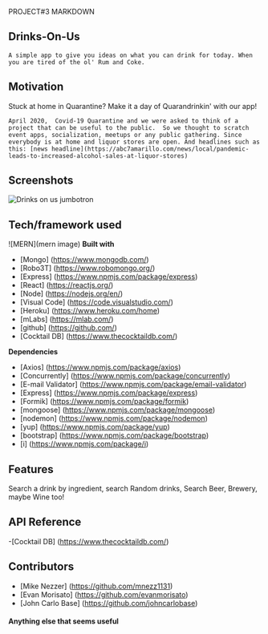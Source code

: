 PROJECT#3 MARKDOWN

## Drinks-On-Us
    A simple app to give you ideas on what you can drink for today. When you are tired of the ol' Rum and Coke. 


## Motivation
Stuck at home in Quarantine?  Make it a day of Quarandrinkin' with our app!  

    April 2020,  Covid-19 Quarantine and we were asked to think of a project that can be useful to the public.  So we thought to scratch event apps, socialization, meetups or any public gathering. Since everybody is at home and liquor stores are open. And headlines such as this: [news headline](https://abc7amarillo.com/news/local/pandemic-leads-to-increased-alcohol-sales-at-liquor-stores)

## Screenshots

![Drinks on us jumbotron](image)

## Tech/framework used
![MERN](mern image)
<b>Built with</b>
- [Mongo] (https://www.mongodb.com/)
- [Robo3T] (https://www.robomongo.org/)
- [Express] (https://www.npmjs.com/package/express)
- [React] (https://reactjs.org/)
- [Node] (https://nodejs.org/en/)
- [Visual Code] (https://code.visualstudio.com/)
- [Heroku] (https://www.heroku.com/home)
- [mLabs] (https://mlab.com/)
- [github] (https://github.com/)
- [Cocktail DB] (https://www.thecocktaildb.com/)

<b>Dependencies</b>
- [Axios] (https://www.npmjs.com/package/axios)
- [Concurrently] (https://www.npmjs.com/package/concurrently)
- [E-mail Validator] (https://www.npmjs.com/package/email-validator)
- [Express] (https://www.npmjs.com/package/express)
- [Formik] (https://www.npmjs.com/package/formik)
- [mongoose] (https://www.npmjs.com/package/mongoose)
- [nodemon] (https://www.npmjs.com/package/nodemon)
- [yup] (https://www.npmjs.com/package/yup)
- [bootstrap] (https://www.npmjs.com/package/bootstrap)
- [i] (https://www.npmjs.com/package/i)



## Features
Search a drink by ingredient, search Random drinks, Search Beer, Brewery, maybe Wine too!

## API Reference
-[Cocktail DB] (https://www.thecocktaildb.com/)

## Contributors
- [Mike Nezzer] (https://github.com/mnezz1131)
- [Evan Morisato] (https://github.com/evanmorisato)
- [John Carlo Base] (https://github.com/johncarlobase)

#### Anything else that seems useful

